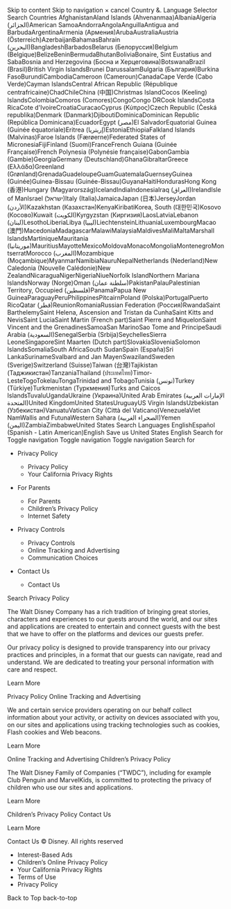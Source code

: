 Skip to content Skip to navigation × cancel Country &. Language Selector Search Countries AfghanistanAland Islands (Ahvenanmaa)AlbaniaAlgeria (الجزائر)American SamoaAndorraAngolaAnguillaAntigua and BarbudaArgentinaArmenia (Армения)ArubaAustraliaAustria (Österreich)AzerbaijanBahamasBahrain (البحرين)BangladeshBarbadosBelarus (Белоруссия)Belgium (Belgique)BelizeBeninBermudaBhutanBoliviaBonaire, Sint Eustatius and SabaBosnia and Herzegovina (Босна и Херцеговина)BotswanaBrazil (Brasil)British Virgin IslandsBrunei DarussalamBulgaria (България)Burkina FasoBurundiCambodiaCameroon (Cameroun)CanadaCape Verde (Cabo Verde)Cayman IslandsCentral African Republic (République centrafricaine)ChadChileChina (中国)Christmas IslandCocos (Keeling) IslandsColombiaComoros (Comores)CongoCongo DRCook IslandsCosta RicaCote d'IvoireCroatiaCuracaoCyprus (Κύπρος)Czech Republic (Česká republika)Denmark (Danmark)DjiboutiDominicaDominican Republic (República Dominicana)EcuadorEgypt (مصر)El SalvadorEquatorial Guinea (Guinée équatoriale)Eritrea (إريتريا)EstoniaEthiopiaFalkland Islands (Malvinas)Faroe Islands (Færøerne)Federated States of MicronesiaFijiFinland (Suomi)FranceFrench Guiana (Guinée Française)French Polynesia (Polynésie française)GabonGambia (Gambie)GeorgiaGermany (Deutschland)GhanaGibraltarGreece (Ελλάδα)Greenland (Grønland)GrenadaGuadeloupeGuamGuatemalaGuernseyGuinea (Guinée)Guinea-Bissau (Guinée-Bissau)GuyanaHaitiHondurasHong Kong (香港)Hungary (Magyarország)IcelandIndiaIndonesiaIraq (العراق)IrelandIsle of ManIsrael (ישראל)Italy (Italia)JamaicaJapan (日本)JerseyJordan (الأردن)Kazakhstan (Казахстан)KenyaKiribatiKorea, South (대한민국)Kosovo (Косово)Kuwait (الكويت)Kyrgyzstan (Киргизия)LaosLatviaLebanon (لبنان)LesothoLiberiaLibya (ليبيا)LiechtensteinLithuaniaLuxembourgMacao (澳門)MacedoniaMadagascarMalawiMalaysiaMaldivesMaliMaltaMarshall IslandsMartiniqueMauritania (موريتانيا)MauritiusMayotteMexicoMoldovaMonacoMongoliaMontenegroMontserratMorocco (المغرب)Mozambique (Moçambique)MyanmarNamibiaNauruNepalNetherlands (Nederland)New Caledonia (Nouvelle Calédonie)New ZealandNicaraguaNigerNigeriaNiueNorfolk IslandNorthern Mariana IslandsNorway (Norge)Oman (سلطنة عمان)PakistanPalauPalestinian Territory, Occupied (فلسطين‎‎)PanamaPapua New GuineaParaguayPeruPhilippinesPitcairnPoland (Polska)PortugalPuerto RicoQatar (قطر)ReunionRomaniaRussian Federation (Россия)RwandaSaint BarthelemySaint Helena, Ascension and Tristan da CunhaSaint Kitts and NevisSaint LuciaSaint Martin (French part)Saint Pierre and MiquelonSaint Vincent and the GrenadinesSamoaSan MarinoSao Tome and PrincipeSaudi Arabia (السعودية)SenegalSerbia (Srbija)SeychellesSierra LeoneSingaporeSint Maarten (Dutch part)SlovakiaSloveniaSolomon IslandsSomaliaSouth AfricaSouth SudanSpain (España)Sri LankaSurinameSvalbard and Jan MayenSwazilandSweden (Sverige)Switzerland (Suisse)Taiwan (台灣)Tajikistan (Таджикистан)TanzaniaThailand (ประเทศไทย)Timor-LesteTogoTokelauTongaTrinidad and TobagoTunisia (تونس)Turkey (Türkiye)Turkmenistan (Туркмения)Turks and Caicos IslandsTuvaluUgandaUkraine (Украина)United Arab Emirates (الإمارات العربية المتحدة)United KingdomUnited StatesUruguayUS Virgin IslandsUzbekistan (Узбекистан)VanuatuVatican City (Città del Vaticano)VenezuelaViet NamWallis and FutunaWestern Sahara (الصحراء الغربية‎‎)Yemen (اليمن)ZambiaZimbabweUnited States Search Languages EnglishEspañol (Spanish - Latin American)English Save us United States English Search for Toggle navigation Toggle navigation Toggle navigation Search for

*   Privacy Policy
    *   Privacy Policy
    *   Your California Privacy Rights
*   For Parents
    *   For Parents
    *   Children’s Privacy Policy
    *   Internet Safety

*   Privacy Controls
    *   Privacy Controls
    *   Online Tracking and Advertising
    *   Communication Choices
*   Contact Us
    *   Contact Us

Search Privacy Policy

The Walt Disney Company has a rich tradition of bringing great stories, characters and experiences to our guests around the world, and our sites and applications are created to entertain and connect guests with the best that we have to offer on the platforms and devices our guests prefer.

Our privacy policy is designed to provide transparency into our privacy practices and principles, in a format that our guests can navigate, read and understand. We are dedicated to treating your personal information with care and respect.

Learn More

Privacy Policy Online Tracking and Advertising

We and certain service providers operating on our behalf collect information about your activity, or activity on devices associated with you, on our sites and applications using tracking technologies such as cookies, Flash cookies and Web beacons.

Learn More

Online Tracking and Advertising Children’s Privacy Policy

The Walt Disney Family of Companies (“TWDC”), including for example Club Penguin and MarvelKids, is committed to protecting the privacy of children who use our sites and applications.

Learn More

Children’s Privacy Policy Contact Us

Learn More

Contact Us © Disney. All rights reserved

*   Interest-Based Ads
*   Children’s Online Privacy Policy
*   Your California Privacy Rights
*   Terms of Use
*   Privacy Policy

Back to Top back-to-top